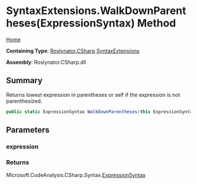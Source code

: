 # SyntaxExtensions\.WalkDownParentheses\(ExpressionSyntax\) Method

[Home](../../../../README.md)

**Containing Type**: [Roslynator.CSharp](../../README.md)\.[SyntaxExtensions](../README.md)

**Assembly**: Roslynator\.CSharp\.dll

## Summary

Returns lowest expression in parentheses or self if the expression is not parenthesized\.

```csharp
public static ExpressionSyntax WalkDownParentheses(this ExpressionSyntax expression)
```

## Parameters

### expression





### Returns

Microsoft\.CodeAnalysis\.CSharp\.Syntax\.[ExpressionSyntax](https://docs.microsoft.com/en-us/dotnet/api/microsoft.codeanalysis.csharp.syntax.expressionsyntax)

